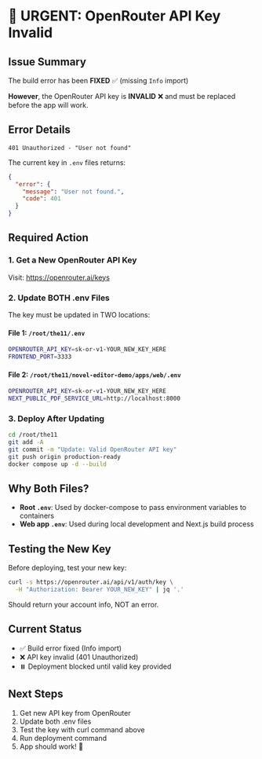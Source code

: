 # 🚨 URGENT: OpenRouter API Key Invalid

## Issue Summary
The build error has been **FIXED** ✅ (missing `Info` import)

**However**, the OpenRouter API key is **INVALID** ❌ and must be replaced before the app will work.

## Error Details
```
401 Unauthorized - "User not found"
```

The current key in `.env` files returns:
```json
{
  "error": {
    "message": "User not found.",
    "code": 401
  }
}
```

## Required Action

### 1. Get a New OpenRouter API Key
Visit: https://openrouter.ai/keys

### 2. Update BOTH .env Files
The key must be updated in TWO locations:

#### File 1: `/root/the11/.env`
```bash
OPENROUTER_API_KEY=sk-or-v1-YOUR_NEW_KEY_HERE
FRONTEND_PORT=3333
```

#### File 2: `/root/the11/novel-editor-demo/apps/web/.env`
```bash
OPENROUTER_API_KEY=sk-or-v1-YOUR_NEW_KEY_HERE
NEXT_PUBLIC_PDF_SERVICE_URL=http://localhost:8000
```

### 3. Deploy After Updating
```bash
cd /root/the11
git add -A
git commit -m "Update: Valid OpenRouter API key"
git push origin production-ready
docker compose up -d --build
```

## Why Both Files?
- **Root `.env`**: Used by docker-compose to pass environment variables to containers
- **Web app `.env`**: Used during local development and Next.js build process

## Testing the New Key
Before deploying, test your new key:
```bash
curl -s https://openrouter.ai/api/v1/auth/key \
  -H "Authorization: Bearer YOUR_NEW_KEY" | jq '.'
```

Should return your account info, NOT an error.

## Current Status
- ✅ Build error fixed (Info import)
- ❌ API key invalid (401 Unauthorized)
- ⏸️ Deployment blocked until valid key provided

## Next Steps
1. Get new API key from OpenRouter
2. Update both .env files
3. Test the key with curl command above
4. Run deployment command
5. App should work! 🎉

